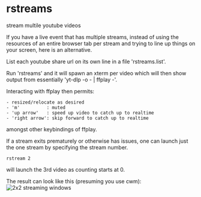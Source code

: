# rstreams
stream multile youtube videos

If you have a live event that has multiple streams, instead of using
the resources of an entire browser tab per stream and trying to line up
things on your screen, here is an alternative.

List each youtube share url on its own line in a file 'rstreams.list'.

Run 'rstreams' and it will spawn an xterm per video which will then
show output from essentially 'yt-dlp -o - | ffplay -'.

Interacting with ffplay then permits:
```
- resized/relocate as desired
- 'm'          : muted
- 'up arrow'   : speed up video to catch up to realtime
- 'right arrow': skip forward to catch up to realtime
```
amongst other keybindings of ffplay.

If a stream exits prematurely or otherwise has issues, one can launch
just the one stream by specifying the stream number.

```
rstream 2
```

will launch the 3rd video as counting starts at 0.

The result can look like this (presuming you use cwm):
![2x2 streaming windows](https://pbs.twimg.com/media/FquE8r0WAAE9dOZ?format=jpg&name=large)
